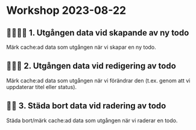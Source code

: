 # Workshop 2023-08-22

## 🧓🏻👶🏻 1. Utgången data vid skapande av ny todo

Märk cache:ad data som utgången när vi skapar en ny todo.

## 🧓🏻📝 2. Utgången data vid redigering av todo

Märk cache:ad data som utgången när vi förändrar den (t.ex. genom att vi uppdaterar titel eller status).

## 🧹📝 3. Städa bort data vid radering av todo

Städa bort/märk cache:ad data som utgången när vi raderar en todo.
